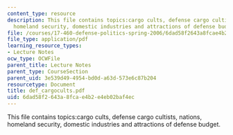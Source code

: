 ```yaml
---
content_type: resource
description: This file contains topics:cargo cults, defense cargo cultists, nations,
  homeland security, domestic industries and attractions of defense budget.
file: /courses/17-460-defense-politics-spring-2006/6dad58f2643a8fcae4b2e4eb02baf4ec_def_cargocults.pdf
file_type: application/pdf
learning_resource_types:
- Lecture Notes
ocw_type: OCWFile
parent_title: Lecture Notes
parent_type: CourseSection
parent_uid: 3e539d49-4954-bd0d-a63d-573e6c87b204
resourcetype: Document
title: def_cargocults.pdf
uid: 6dad58f2-643a-8fca-e4b2-e4eb02baf4ec
---
```

This file contains topics:cargo cults, defense cargo cultists, nations, homeland security, domestic industries and attractions of defense budget.

